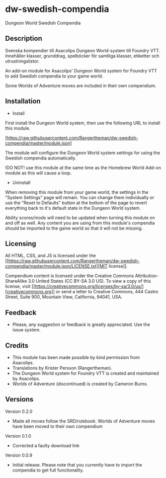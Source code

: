 # dw-swedish-compendia
Dungeon World Swedish Compendia

## Description

Svenska kompendier till Asacolips Dungeon World-system till Foundry VTT. Innehåller klasser, grunddrag, spelböcker för samtliga klasser, etiketter och utrustningslistor.

An add-on module for Asacolips' Dungeon World system for Foundry VTT to add Swedish compendia to your game world.

Some Worlds of Adventure moves are included in their own compendium.

## Installation

* Install

First install the Dungeon World system, then use the following URL to
install this module.

[https://raw.githubusercontent.com/Rangertheman/dw-swedish-compendia/master/module.json]

The module will configure the Dungeon World system settings for using the Swedish compendia automatically.

!DO NOT! use this module at the same time as the Homebrew World Add-on module as this will cause a loop.

* Uninstall

When removing this module from your game world, the settings in the
"System Settings" page will remain. You can change them individually
or use the "Reset to Defaults" button at the bottom of the page to
revert everything back to it's default state in the Dungeon World
system.

Ability scores/mods will need to be updated when turning this module
on and off as well. Any content you are using from this module's
compendia should be imported to the game world so that it will not be
missing.

## Licensing

All HTML, CSS, and JS is licensed under the [[https://raw.githubusercontent.com/Rangertheman/dw-swedish-compendia/master/module.json/LICENSE.txt][MIT license]].

Compendium content is licensed under the Creative Commons
Attribution-ShareAlike 3.0 United States (CC BY-SA 3.0 US). To view a
copy of this license, visit [[https://creativecommons.org/licenses/by-sa/3.0/us/][creativecommons.org]] or send a letter to
Creative Commons, 444 Castro Street, Suite 900, Mountain View,
California, 94041, USA.

## Feedback

* Please, any suggestion or feedback is greatly appreciated. Use the issue system.

## Credits  

* This module has been made possible by kind permission from Asacolips.   
* Translations by Krister Persson (Rangertheman).
* The Dungeon World system for Foundry VTT is created and maintained by Asacolips.
* Worlds of Adventure (discontinued) is created by Cameron Burns.

## Versions

Version 0.2.0

* Made all moves follow the SRD/rulebook. Worlds of Adventure moves have been moved to their own compendium

Version 0.1.0

* Corrected a faulty download link

Version 0.0.9

* Initial release. Please note that you currently have to import the compendia to get full functionality.